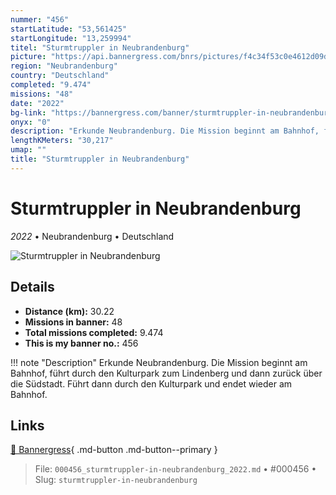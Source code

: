 ```yaml
---
nummer: "456"
startLatitude: "53,561425"
startLongitude: "13,259994"
titel: "Sturmtruppler in Neubrandenburg"
picture: "https://api.bannergress.com/bnrs/pictures/f4c34f53c0e4612d09d9bb4302e5533a"
region: "Neubrandenburg"
country: "Deutschland"
completed: "9.474"
missions: "48"
date: "2022"
bg-link: "https://bannergress.com/banner/sturmtruppler-in-neubrandenburg-ff30"
onyx: "0"
description: "Erkunde Neubrandenburg. Die Mission beginnt am Bahnhof, führt durch den Kulturpark zum Lindenberg und dann zurück über die Südstadt. Führt dann durch den Kulturpark und endet wieder am Bahnhof."
lengthKMeters: "30,217"
umap: ""
title: "Sturmtruppler in Neubrandenburg"
---
```

# Sturmtruppler in Neubrandenburg

*2022* • Neubrandenburg • Deutschland

![Sturmtruppler in Neubrandenburg](https://api.bannergress.com/bnrs/pictures/f4c34f53c0e4612d09d9bb4302e5533a)

## Details
- **Distance (km):** 30.22
- **Missions in banner:** 48
- **Total missions completed:** 9.474
- **This is my banner no.:** 456


!!! note "Description"
    Erkunde Neubrandenburg. Die Mission beginnt am Bahnhof, führt durch den Kulturpark zum Lindenberg und dann zurück über die Südstadt. Führt dann durch den Kulturpark und endet wieder am Bahnhof.



## Links
[🔗 Bannergress](https://bannergress.com/banner/sturmtruppler-in-neubrandenburg-ff30){ .md-button .md-button--primary }



> File: `000456_sturmtruppler-in-neubrandenburg_2022.md` • #000456 • Slug: `sturmtruppler-in-neubrandenburg`
